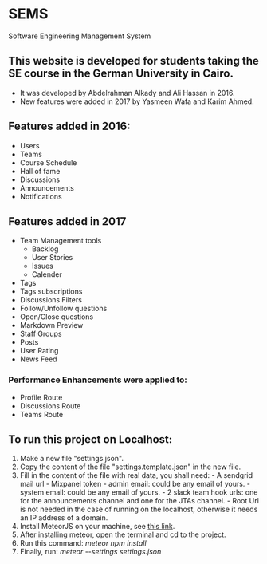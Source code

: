 # SEMS
Software Engineering Management System

## This website is developed for students taking the SE course in the German University in Cairo.
- It was developed by Abdelrahman Alkady and Ali Hassan in 2016.
- New features were added in 2017 by Yasmeen Wafa and Karim Ahmed.

## Features added in 2016:
- Users
- Teams
- Course Schedule
- Hall of fame
- Discussions
- Announcements
- Notifications

## Features added in 2017
- Team Management tools
  - Backlog
  - User Stories
  - Issues
  - Calender
 - Tags
 - Tags subscriptions
 - Discussions Filters
 - Follow/Unfollow questions
 - Open/Close questions
 - Markdown Preview
 - Staff Groups
 - Posts
 - User Rating
 - News Feed
 
 ### Performance Enhancements were applied to:
 
 - Profile Route
 - Discussions Route
 - Teams Route
 
 ## To run this project on Localhost:
  
  1. Make a new file "settings.json".
  2. Copy the content of the file "settings.template.json" in the new file.
  3. Fill in the content of the file with real data, you shall need:
    - A sendgrid mail url
    - Mixpanel token
    - admin email: could be any email of yours.
    - system email: could be any email of yours.
    - 2 slack team hook urls: one for the announcements channel and one for the JTAs channel.
    - Root Url is not needed in the case of running on the localhost, otherwise it needs an IP address of a domain.
  4. Install MeteorJS on your machine, see [this link](https://www.meteor.com/).
  5. After installing meteor, open the terminal and cd to the project.
  6. Run this command: _meteor npm install_
  7. Finally, run: _meteor --settings settings.json_
